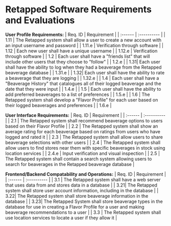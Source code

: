 # Retapped Software Requirements and Evaluations

**User Profile Requirements:**
| Req. ID | Requirement |
| :------ | :---------- |
| 1.11 | The Retapped system shall allow a user to create a new account with an input username and password  |
| 1.11.e | Verification through software |
| 1.12 | Each new user shall have a unique username |
| 1.12.e | Verification through software |
| 1.2 | Each user shall have a "friends list" that will include other users that they choose to "follow" |
| 1.2.e |
| 1.31| Each user shall have the ability to log when they had a beaverage from the Retapped beaverage database |
| 1.31.e |
| 1.32| Each user shall have the ability to rate a beaverage that they are logging |
| 1.32.e |
| 1.4 | Each user shall have a "Beaverage History" that catalogues all of their logged beaverage and the date that they were input |
| 1.4.e |
| 1.5 | Each user shall have the ability to add preferred beaverages to a list of preferences |
| 1.5.e |
| 1.6 | The Retapped system shall develop a "Flavor Profile" for each user based on their logged beaverages and preferences | 
| 1.6.e |

**User Interface Requirements:**
| Req. ID | Requirement |
| :------ | :---------- |
| 2.1 | The Retapped system shall recommend beaverage options to users based on their Flavor Profile |
| 2.2 | The Retapped system shall show an average rating for each beaverage based on ratings from users who have logged and rated it |
| 2.3 | The Retapped system shall allow users to share beaverage selections with other users |
| 2.4 | The Retapped system shall allow users to find stores near them with specific beaverages in stock using location services |
| 2.4.e | Input verification and visual inspection |
| 2.5 | The Retapped system shall contain a search system allowing users to search for beaverages in the Retapped beaverage database |

**Frontend/Backend Compatability and Operations:**
| Req. ID | Requirement |
| :------ | :---------- |
| 3.1 | The Retapped system shall have a web server that uses data from and stores data in a database |
| 3.21| The Retapped system shall store user account information, including in the database |
| 3.22| The Retapped system shall store beaverage information in the database | 
| 3.23| The Retapped System shall store beaverage types in the database for use in creating a Flavor Profile for a user and making beaverage recommendations to a user |
| 3.3 | The Retapped system shall use location services to locate a user if they allow it |
